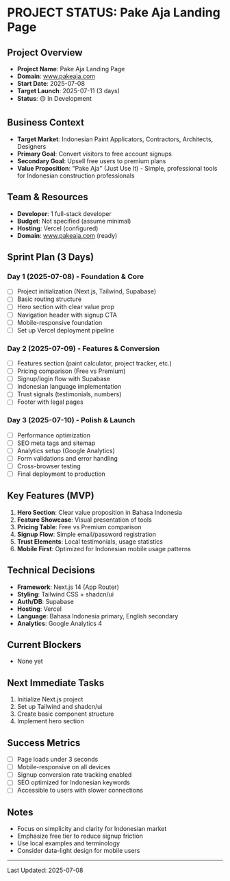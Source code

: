 # PROJECT STATUS: Pake Aja Landing Page

## Project Overview
- **Project Name**: Pake Aja Landing Page
- **Domain**: www.pakeaja.com
- **Start Date**: 2025-07-08
- **Target Launch**: 2025-07-11 (3 days)
- **Status**: 🟡 In Development

## Business Context
- **Target Market**: Indonesian Paint Applicators, Contractors, Architects, Designers
- **Primary Goal**: Convert visitors to free account signups
- **Secondary Goal**: Upsell free users to premium plans
- **Value Proposition**: "Pake Aja" (Just Use It) - Simple, professional tools for Indonesian construction professionals

## Team & Resources
- **Developer**: 1 full-stack developer
- **Budget**: Not specified (assume minimal)
- **Hosting**: Vercel (configured)
- **Domain**: www.pakeaja.com (ready)

## Sprint Plan (3 Days)

### Day 1 (2025-07-08) - Foundation & Core
- [ ] Project initialization (Next.js, Tailwind, Supabase)
- [ ] Basic routing structure
- [ ] Hero section with clear value prop
- [ ] Navigation header with signup CTA
- [ ] Mobile-responsive foundation
- [ ] Set up Vercel deployment pipeline

### Day 2 (2025-07-09) - Features & Conversion
- [ ] Features section (paint calculator, project tracker, etc.)
- [ ] Pricing comparison (Free vs Premium)
- [ ] Signup/login flow with Supabase
- [ ] Indonesian language implementation
- [ ] Trust signals (testimonials, numbers)
- [ ] Footer with legal pages

### Day 3 (2025-07-10) - Polish & Launch
- [ ] Performance optimization
- [ ] SEO meta tags and sitemap
- [ ] Analytics setup (Google Analytics)
- [ ] Form validations and error handling
- [ ] Cross-browser testing
- [ ] Final deployment to production

## Key Features (MVP)
1. **Hero Section**: Clear value proposition in Bahasa Indonesia
2. **Feature Showcase**: Visual presentation of tools
3. **Pricing Table**: Free vs Premium comparison
4. **Signup Flow**: Simple email/password registration
5. **Trust Elements**: Local testimonials, usage statistics
6. **Mobile First**: Optimized for Indonesian mobile usage patterns

## Technical Decisions
- **Framework**: Next.js 14 (App Router)
- **Styling**: Tailwind CSS + shadcn/ui
- **Auth/DB**: Supabase
- **Hosting**: Vercel
- **Language**: Bahasa Indonesia primary, English secondary
- **Analytics**: Google Analytics 4

## Current Blockers
- None yet

## Next Immediate Tasks
1. Initialize Next.js project
2. Set up Tailwind and shadcn/ui
3. Create basic component structure
4. Implement hero section

## Success Metrics
- [ ] Page loads under 3 seconds
- [ ] Mobile-responsive on all devices
- [ ] Signup conversion rate tracking enabled
- [ ] SEO optimized for Indonesian keywords
- [ ] Accessible to users with slower connections

## Notes
- Focus on simplicity and clarity for Indonesian market
- Emphasize free tier to reduce signup friction
- Use local examples and terminology
- Consider data-light design for mobile users

---
Last Updated: 2025-07-08